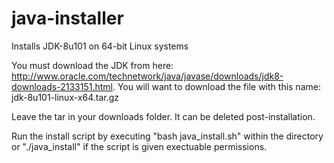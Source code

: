 # java-installer
Installs JDK-8u101 on 64-bit Linux systems

You must download the JDK from here: http://www.oracle.com/technetwork/java/javase/downloads/jdk8-downloads-2133151.html. You will want to download the file with this name: jdk-8u101-linux-x64.tar.gz

Leave the tar in your downloads folder. It can be deleted post-installation. 

Run the install script by executing "bash java_install.sh" within the directory or "./java_install" if the script is given exectuable permissions. 
